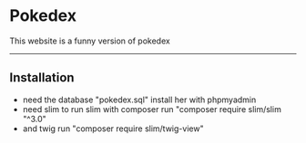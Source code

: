 # Pokedex

This website is a funny version of pokedex

----

## Installation

- need the database "pokedex.sql" install her with phpmyadmin
- need slim to run slim with composer run "composer require slim/slim "^3.0"
- and twig run "composer require slim/twig-view"

